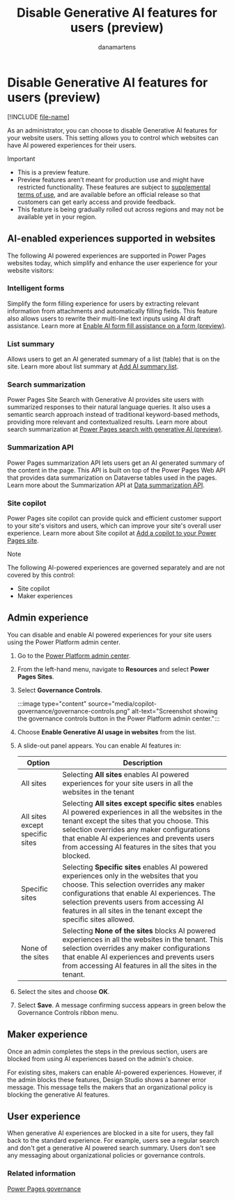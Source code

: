 ﻿---
title: Disable Generative AI features for users (preview)
description: Learn how to disable generative AI features for your users of your Microsoft Power Pages websites.
author: danamartens
ms.topic: conceptual
ms.date: 09/13/2024
ms.author: dmartens
ms.reviewer: dmartens
ms.collection:
 - bap-ai-copilot
contributors:
    - dmartens
    - tapanm
---

# Disable Generative AI features for users (preview)

[!INCLUDE [file-name](~/../shared-content/shared/preview-includes/preview-banner.md)]

As an administrator, you can choose to disable Generative AI features for your website users. This setting allows you to control which websites can have AI powered experiences for their users.

> [!IMPORTANT]
>
> - This is a preview feature.
> - Preview features aren’t meant for production use and might have restricted functionality. These features are subject to [supplemental terms of use](https://go.microsoft.com/fwlink/?linkid=2189520), and are available before an official release so that customers can get early access and provide feedback.
> - This feature is being gradually rolled out across regions and may not be available yet in your region.

## AI-enabled experiences supported in websites

The following AI powered experiences are supported in Power Pages websites today, which simplify and enhance the user experience for your website visitors:

### Intelligent forms

Simplify the form filling experience for users by extracting relevant information from attachments and automatically filling fields. This feature also allows users to rewrite their multi-line text inputs using AI draft assistance. Learn more at [Enable AI form fill assistance on a form (preview)](../getting-started/add-form.md#enable-ai-form-fill-assistance-on-a-form-preview).

### List summary

Allows users to get an AI generated summary of a list (table) that is on the site. Learn more about list summary at [Add AI summary list](../getting-started/add-ai-summary-list.md).

### Search summarization

Power Pages Site Search with Generative AI provides site users with summarized responses to their natural language queries. It also uses a semantic search approach instead of traditional keyword-based methods, providing more relevant and contextualized results. Learn more about search summarization at [Power Pages search with generative AI (preview)](/power-pages/configure/search/generative-ai).

### Summarization API

Power Pages summarization API lets users get an AI generated summary of the content in the page. This API is built on top of the Power Pages Web API that provides data summarization on Dataverse tables used in the pages. Learn more about the Summarization API at [Data summarization API](../configure/data-summarization-api.md).

### Site copilot

Power Pages site copilot can provide quick and efficient customer support to your site's visitors and users, which can improve your site's overall user experience. Learn more about Site copilot at [Add a copilot to your Power Pages site](/power-pages/getting-started/enable-chatbot).

> [!NOTE]
> The following AI-powered experiences are governed separately and are not covered by this control:
>
> - Site copilot
> - Maker experiences

## Admin experience

You can disable and enable AI powered experiences for your site users using the Power Platform admin center.

1. Go to the [Power Platform admin center](https://aka.ms/ppac).

1. From the left-hand menu, navigate to **Resources** and select **Power Pages Sites**.

1. Select **Governance Controls**.

   :::image type="content" source="media/copilot-governance/governance-controls.png" alt-text="Screenshot showing the governance controls button in the Power Platform admin center.":::

1. Choose **Enable Generative AI usage in websites** from the list.

1. A slide-out panel appears. You can enable AI features in:

   | Option | Description |
   |--------|-------------|
   | All sites | Selecting **All sites** enables AI powered experiences for your site users in all the websites in the tenant |
   | All sites except specific sites | Selecting **All sites except specific sites** enables AI powered experiences in all the websites in the tenant except the sites that you choose. This selection overrides any maker configurations that enable AI experiences and prevents users from accessing AI features in the sites that you blocked. |
   | Specific sites | Selecting **Specific sites** enables AI powered experiences only in the websites that you choose. This selection overrides any maker configurations that enable AI experiences. The selection prevents users from accessing AI features in all sites in the tenant except the specific sites allowed. |
   | None of the sites | Selecting **None of the sites** blocks AI powered experiences in all the websites in the tenant. This selection overrides any maker configurations that enable AI experiences and prevents users from accessing AI features in all the sites in the tenant. |

1. Select the sites and choose **OK**.

1. Select **Save**. A message confirming success appears in green below the Governance Controls ribbon menu.

## Maker experience

Once an admin completes the steps in the previous section, users are blocked from using AI experiences based on the admin's choice.

For existing sites, makers can enable AI-powered experiences. However, if the admin blocks these features, Design Studio shows a banner error message. This message tells the makers that an organizational policy is blocking the generative AI features.

## User experience

When generative AI experiences are blocked in a site for users, they fall back to the standard experience. For example, users see a regular search and don't get a generative AI powered search summary. Users don't see any messaging about organizational policies or governance controls.

### Related information

[Power Pages governance](coe-portals.md)
